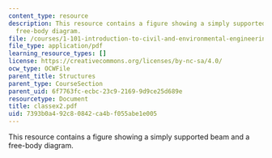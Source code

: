 ```yaml
---
content_type: resource
description: This resource contains a figure showing a simply supported beam and a
  free-body diagram.
file: /courses/1-101-introduction-to-civil-and-environmental-engineering-design-i-fall-2005/7393b0a492c80842ca4bf055abe1e005_classex2.pdf
file_type: application/pdf
learning_resource_types: []
license: https://creativecommons.org/licenses/by-nc-sa/4.0/
ocw_type: OCWFile
parent_title: Structures
parent_type: CourseSection
parent_uid: 6f7763fc-ecbc-23c9-2169-9d9ce25d689e
resourcetype: Document
title: classex2.pdf
uid: 7393b0a4-92c8-0842-ca4b-f055abe1e005
---
```

This resource contains a figure showing a simply supported beam and a free-body diagram.